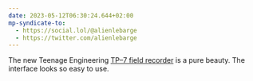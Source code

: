 ```yaml
---
date: 2023-05-12T06:30:24.644+02:00
mp-syndicate-to:
  - https://social.lol/@alienlebarge
  - https://twitter.com/alienlebarge
---
```

The new Teenage Engineering [TP–7 field recorder](https://teenage.engineering/products/tp-7) is a pure beauty. The interface looks so easy to use.
